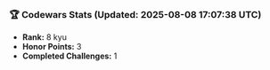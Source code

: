 ### 🏆 Codewars Stats (Updated: 2025-08-08 17:07:38 UTC)

- **Rank:** 8 kyu
- **Honor Points:** 3
- **Completed Challenges:** 1
